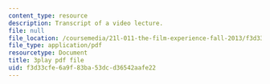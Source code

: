 ```yaml
---
content_type: resource
description: Transcript of a video lecture.
file: null
file_location: /coursemedia/21l-011-the-film-experience-fall-2013/f3d33cfe6a9f83ba53dcd36542aafe22_LFOsw1Vccac.pdf
file_type: application/pdf
resourcetype: Document
title: 3play pdf file
uid: f3d33cfe-6a9f-83ba-53dc-d36542aafe22
---
```

